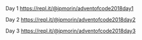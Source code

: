 Day 1 https://repl.it/@jpmorin/adventofcode2018day1

Day 2 https://repl.it/@jpmorin/adventofcode2018day2

Day 3 https://repl.it/@jpmorin/adventofcode2018day3
